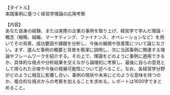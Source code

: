 【タイトル】  
実践事例に基づく経営学理論の応用考察

【内容】  
あなた自身の経験、または実際の企業の事例を取り上げ、経営学で学んだ理論・概念（戦略、組織、マーケティング、ファイナンス、オペレーションなど）を用いてその背景、成功要因や課題を分析し、今後の展開や改善策について論じなさい。まず、選んだ事例の概要と背景を簡潔に説明し、次に当該事例に関連する理論やフレームワークを紹介する。その上で、理論をどのように事例に適用できるか、具体的な視点や分析結果を交えながら論理的に考察し、最後に自らの意見として得られた示唆や今後の発展可能性について述べること。なお、各経営学分野がどのように相互に影響し合い、事例の現状や未来にどのような意味を持つのか、複合的な視点からの考察を加えることを求める。レポートは1600字でまとめること。